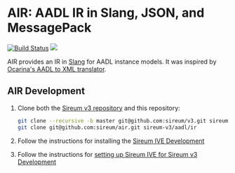 # AIR: AADL IR in Slang, JSON, and MessagePack

[![Build Status](https://travis-ci.org/sireum/air.svg?branch=master)](https://travis-ci.org/sireum/air) [![](https://jitpack.io/v/org.sireum/air.svg)](https://jitpack.io/#org.sireum/air)

AIR provides an IR in [Slang](https://github.com/sireum/slang) for AADL instance models.
It was inspired by [Ocarina's AADL to XML translator](https://github.com/OpenAADL/ocarina/tree/master/resources/runtime/aadl_xml).

## AIR Development

1. Clone both the [Sireum v3 repository](https://github.com/sireum/v3) and this repository:
    ```bash
    git clone --recursive -b master git@github.com:sireum/v3.git sireum-v3
    git clone git@github.com:sireum/air.git sireum-v3/aadl/ir

2. Follow the instructions for installing the [Sireum IVE Development](http://logika.sireum.org/doc/01-getting-started/index.html#bd)

3. Follow the instructions for [setting up Sireum IVE for Sireum v3 Development](https://github.com/sireum/v3#setting-up-sireum-ive-for-sireum-v3-development)
